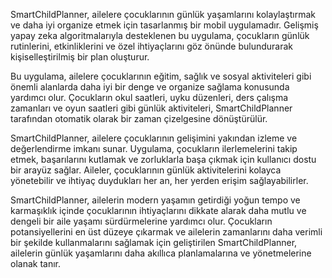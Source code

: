 SmartChildPlanner, ailelere çocuklarının günlük yaşamlarını kolaylaştırmak ve daha iyi organize etmek için tasarlanmış bir mobil uygulamadır. Gelişmiş yapay zeka algoritmalarıyla desteklenen bu uygulama, çocukların günlük rutinlerini, etkinliklerini ve özel ihtiyaçlarını göz önünde bulundurarak kişiselleştirilmiş bir plan oluşturur.

Bu uygulama, ailelere çocuklarının eğitim, sağlık ve sosyal aktiviteleri gibi önemli alanlarda daha iyi bir denge ve organize sağlama konusunda yardımcı olur. Çocukların okul saatleri, uyku düzenleri, ders çalışma zamanları ve oyun saatleri gibi günlük aktiviteleri, SmartChildPlanner tarafından otomatik olarak bir zaman çizelgesine dönüştürülür.

SmartChildPlanner, ailelere çocuklarının gelişimini yakından izleme ve değerlendirme imkanı sunar. Uygulama, çocukların ilerlemelerini takip etmek, başarılarını kutlamak ve zorluklarla başa çıkmak için kullanıcı dostu bir arayüz sağlar. Aileler, çocuklarının günlük aktivitelerini kolayca yönetebilir ve ihtiyaç duydukları her an, her yerden erişim sağlayabilirler.

SmartChildPlanner, ailelerin modern yaşamın getirdiği yoğun tempo ve karmaşıklık içinde çocuklarının ihtiyaçlarını dikkate alarak daha mutlu ve dengeli bir aile yaşamı sürdürmelerine yardımcı olur. Çocukların potansiyellerini en üst düzeye çıkarmak ve ailelerin zamanlarını daha verimli bir şekilde kullanmalarını sağlamak için geliştirilen SmartChildPlanner, ailelerin günlük yaşamlarını daha akıllıca planlamalarına ve yönetmelerine olanak tanır.
